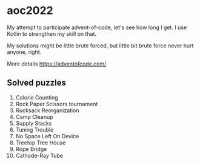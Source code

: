 # aoc2022
My attempt to participate advent-of-code, let's see how long I get.
I use Kotlin to strengthen my skill on that.

My solutions might be little brute forced, but little bit brute force never hurt anyone, right.

More details https://adventofcode.com/

## Solved puzzles
1. Calorie Counting
2. Rock Paper Scissors tournament
3. Rucksack Reorganization
4. Camp Cleanup
5. Supply Stacks
6. Tuning Trouble
7. No Space Left On Device 
8. Treetop Tree House
9. Rope Bridge
10. Cathode-Ray Tube

